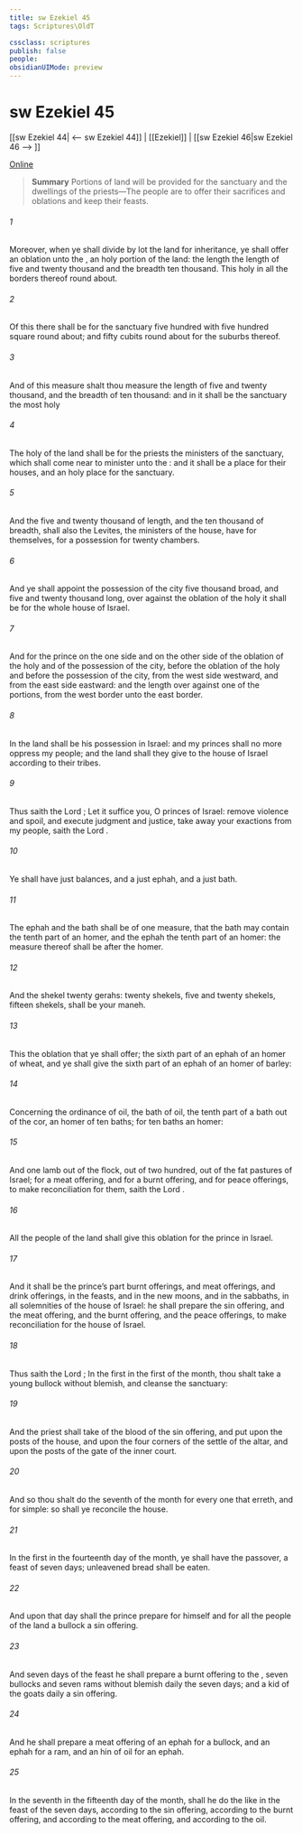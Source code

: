 ```yaml
---
title: sw Ezekiel 45
tags: Scriptures\OldT

cssclass: scriptures
publish: false
people:
obsidianUIMode: preview
---
```


# sw Ezekiel 45
[[sw Ezekiel 44| <-- sw Ezekiel 44]] | [[Ezekiel]] | [[sw Ezekiel 46|sw Ezekiel 46 --> ]]

[Online](https://churchofjesuschrist.org/study/scriptures/ot/ezek/45?lang=eng)

> __Summary__
Portions of land will be provided for the sanctuary and the dwellings of the priests—The people are to offer their sacrifices and oblations and keep their feasts.

###### 1 
Moreover, when ye shall divide by lot the land for inheritance, ye shall offer an oblation unto the , an holy portion of the land: the length  the length of five and twenty thousand  and the breadth  ten thousand. This  holy in all the borders thereof round about.

###### 2 
Of this there shall be for the sanctuary five hundred  with five hundred  square round about; and fifty cubits round about for the suburbs thereof.

###### 3 
And of this measure shalt thou measure the length of five and twenty thousand, and the breadth of ten thousand: and in it shall be the sanctuary  the most holy 

###### 4 
The holy  of the land shall be for the priests the ministers of the sanctuary, which shall come near to minister unto the : and it shall be a place for their houses, and an holy place for the sanctuary.

###### 5 
And the five and twenty thousand of length, and the ten thousand of breadth, shall also the Levites, the ministers of the house, have for themselves, for a possession for twenty chambers.

###### 6 
And ye shall appoint the possession of the city five thousand broad, and five and twenty thousand long, over against the oblation of the holy  it shall be for the whole house of Israel.

###### 7 
And  for the prince on the one side and on the other side of the oblation of the holy  and of the possession of the city, before the oblation of the holy  and before the possession of the city, from the west side westward, and from the east side eastward: and the length  over against one of the portions, from the west border unto the east border.

###### 8 
In the land shall be his possession in Israel: and my princes shall no more oppress my people; and  the land shall they give to the house of Israel according to their tribes.

###### 9 
Thus saith the Lord ; Let it suffice you, O princes of Israel: remove violence and spoil, and execute judgment and justice, take away your exactions from my people, saith the Lord .

###### 10 
Ye shall have just balances, and a just ephah, and a just bath.

###### 11 
The ephah and the bath shall be of one measure, that the bath may contain the tenth part of an homer, and the ephah the tenth part of an homer: the measure thereof shall be after the homer.

###### 12 
And the shekel  twenty gerahs: twenty shekels, five and twenty shekels, fifteen shekels, shall be your maneh.

###### 13 
This  the oblation that ye shall offer; the sixth part of an ephah of an homer of wheat, and ye shall give the sixth part of an ephah of an homer of barley:

###### 14 
Concerning the ordinance of oil, the bath of oil,  the tenth part of a bath out of the cor,  an homer of ten baths; for ten baths  an homer:

###### 15 
And one lamb out of the flock, out of two hundred, out of the fat pastures of Israel; for a meat offering, and for a burnt offering, and for peace offerings, to make reconciliation for them, saith the Lord .

###### 16 
All the people of the land shall give this oblation for the prince in Israel.

###### 17 
And it shall be the prince’s part  burnt offerings, and meat offerings, and drink offerings, in the feasts, and in the new moons, and in the sabbaths, in all solemnities of the house of Israel: he shall prepare the sin offering, and the meat offering, and the burnt offering, and the peace offerings, to make reconciliation for the house of Israel.

###### 18 
Thus saith the Lord ; In the first  in the first  of the month, thou shalt take a young bullock without blemish, and cleanse the sanctuary:

###### 19 
And the priest shall take of the blood of the sin offering, and put  upon the posts of the house, and upon the four corners of the settle of the altar, and upon the posts of the gate of the inner court.

###### 20 
And so thou shalt do the seventh  of the month for every one that erreth, and for  simple: so shall ye reconcile the house.

###### 21 
In the first  in the fourteenth day of the month, ye shall have the passover, a feast of seven days; unleavened bread shall be eaten.

###### 22 
And upon that day shall the prince prepare for himself and for all the people of the land a bullock  a sin offering.

###### 23 
And seven days of the feast he shall prepare a burnt offering to the , seven bullocks and seven rams without blemish daily the seven days; and a kid of the goats daily  a sin offering.

###### 24 
And he shall prepare a meat offering of an ephah for a bullock, and an ephah for a ram, and an hin of oil for an ephah.

###### 25 
In the seventh  in the fifteenth day of the month, shall he do the like in the feast of the seven days, according to the sin offering, according to the burnt offering, and according to the meat offering, and according to the oil.

